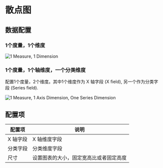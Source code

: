 # 散点图

## 数据配置

### 1个度量，1个维度

![1 Measure, 1 Dimension](https://static-docs.nocobase.com/202410101138172.png)

### 1个度量，1个轴维度，一个分类维度

配置1个度量，2个维度。其中1个维度作为 X 轴字段 (X field), 另一个作为分类字段 (Series field).

![1 Measure, 1 Axis Dimension, One Series Dimension](https://static-docs.nocobase.com/202410101137837.png)

## 配置项

| 配置项   | 说明                                   |
| -------- | -------------------------------------- |
| X 轴字段 | X 轴维度字段                           |
| 分类字段 | 分类维度字段                           |
| 尺寸     | 设置图表的大小，固定宽高比或者固定高度 |
